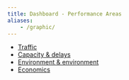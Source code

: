```yaml
---
title: Dashboard - Performance Areas
aliases:
    - /graphic/
---
```


* [Traffic](/traffic/)
* [Capacity & delays](/capacity/)
* [Environment & environment](/efficiency/)
* [Economics](/economics/)
